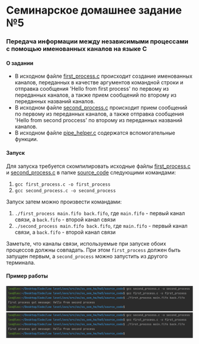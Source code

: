 # Семинарское домашнее задание №5

### Передача информации между независимыми процессами с помощью именованных каналов на языке С
#### О задании
* В исходном файле [first_process.c](source_code/first_process.c) происходит создание именованных каналов, переданных в качестве аргументов командной строки и отправка сообщения 'Hello from first process' по первому из переданных каналов, а также прием сообщений по второму из переданных названий каналов.
* В исходном файле [second_process.c](source_code/second_process.c) происходит прием сообщений по первому из переданных каналов, а также отправка сообщения 'Hello from second proccess' по второму из переданных названий каналов.
* В исходном файле [pipe_helper.c](source_code/pipe_helper.c) содержатся вспомогательные функции.

#### Запуск
Для запуска требуется скомпилировать исходные файлы [first_process.c](source_code/first_process.c) и [second_process.c](source_code/second_process.c) в папке [source_code](source_code) следующими командами:
1) `gcc first_process.c -o first_process`
2) `gcc second_process.c -o second_process`

Запуск затем можно произвести командами:
1) `./first_process main.fifo back.fifo`, где `main.fifo` - первый канал связи, а `back.fifo` - второй канал связи
2) `./second_process main.fifo back.fifo`, где `main.fifo` - первый канал связи, а `back.fifo` - второй канал связи

Заметьте, что каналы связи, используемые при запуске обоих процессов должны совпадать. При этом `first_process` должен быть запущен первым, а `second_process` можно запустить из другого терминала.

#### Пример работы 
![img.png](img.png)
![img_1.png](img.png)